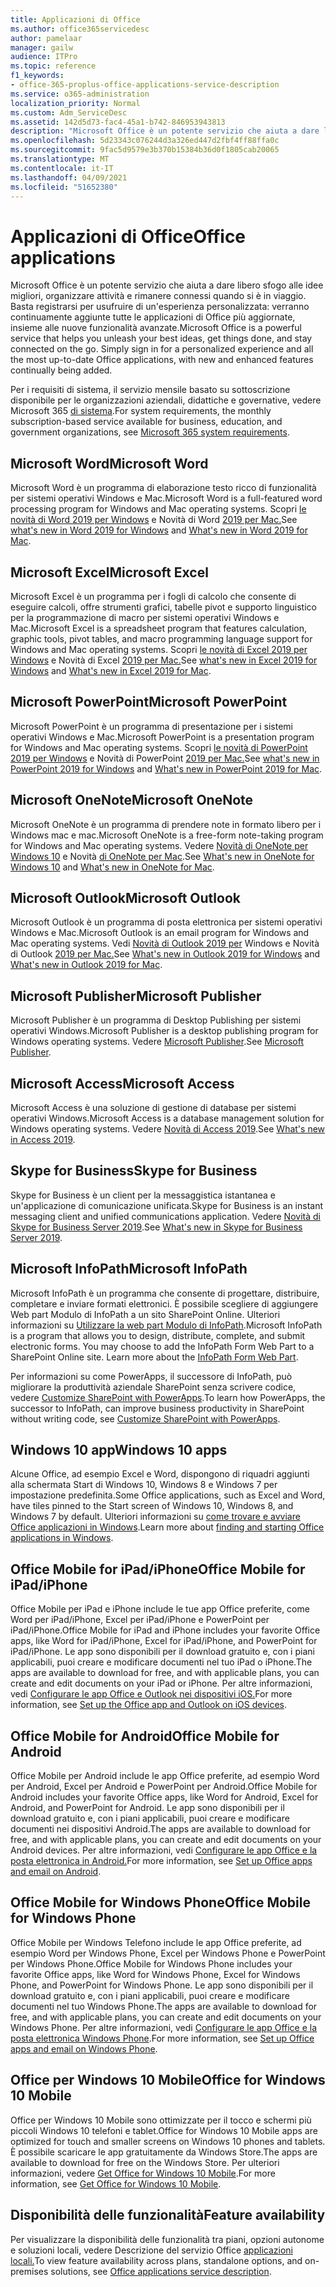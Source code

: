 ```yaml
---
title: Applicazioni di Office
ms.author: office365servicedesc
author: pamelaar
manager: gailw
audience: ITPro
ms.topic: reference
f1_keywords:
- office-365-proplus-office-applications-service-description
ms.service: o365-administration
localization_priority: Normal
ms.custom: Adm_ServiceDesc
ms.assetid: 142d5d73-fac4-45a1-b742-846953943813
description: "Microsoft Office è un potente servizio che aiuta a dare libero sfogo alle idee migliori, organizzare attività e rimanere connessi quando si è in viaggio. Basta registrarsi per usufruire di un'esperienza personalizzata: verranno continuamente aggiunte tutte le applicazioni di Office più aggiornate, insieme alle nuove funzionalità avanzate."
ms.openlocfilehash: 5d23343c076244d3a326ed447d2fbf4ff88ffa0c
ms.sourcegitcommit: 9fac5d9579e3b370b15384b36d0f1805cab20065
ms.translationtype: MT
ms.contentlocale: it-IT
ms.lasthandoff: 04/09/2021
ms.locfileid: "51652380"
---
```

# <a name="office-applications"></a><span data-ttu-id="3d3e7-104">Applicazioni di Office</span><span class="sxs-lookup"><span data-stu-id="3d3e7-104">Office applications</span></span>

<span data-ttu-id="3d3e7-p102">Microsoft Office è un potente servizio che aiuta a dare libero sfogo alle idee migliori, organizzare attività e rimanere connessi quando si è in viaggio. Basta registrarsi per usufruire di un'esperienza personalizzata: verranno continuamente aggiunte tutte le applicazioni di Office più aggiornate, insieme alle nuove funzionalità avanzate.</span><span class="sxs-lookup"><span data-stu-id="3d3e7-p102">Microsoft Office is a powerful service that helps you unleash your best ideas, get things done, and stay connected on the go. Simply sign in for a personalized experience and all the most up-to-date Office applications, with new and enhanced features continually being added.</span></span>
  
<span data-ttu-id="3d3e7-107">Per i requisiti di sistema, il servizio mensile basato su sottoscrizione disponibile per le organizzazioni aziendali, didattiche e governative, vedere Microsoft 365 [di sistema](https://products.office.com/office-system-requirements/#Office365forBEG).</span><span class="sxs-lookup"><span data-stu-id="3d3e7-107">For system requirements, the monthly subscription-based service available for business, education, and government organizations, see [Microsoft 365 system requirements](https://products.office.com/office-system-requirements/#Office365forBEG).</span></span>
  
## <a name="microsoft-word"></a><span data-ttu-id="3d3e7-108">Microsoft Word</span><span class="sxs-lookup"><span data-stu-id="3d3e7-108">Microsoft Word</span></span>

<span data-ttu-id="3d3e7-109">Microsoft Word è un programma di elaborazione testo ricco di funzionalità per sistemi operativi Windows e Mac.</span><span class="sxs-lookup"><span data-stu-id="3d3e7-109">Microsoft Word is a full-featured word processing program for Windows and Mac operating systems.</span></span> <span data-ttu-id="3d3e7-110">Scopri [le novità di Word 2019 per Windows](https://support.office.com/article/what-s-new-in-word-2019-for-windows-d3d31e5e-2bb8-4433-80bb-08279beef4b3) e Novità di Word [2019 per Mac.](https://support.office.com/article/what-s-new-in-word-2019-for-mac-247e0cd4-a758-4b42-a157-42eb8853aef5)</span><span class="sxs-lookup"><span data-stu-id="3d3e7-110">See [what's new in Word 2019 for Windows](https://support.office.com/article/what-s-new-in-word-2019-for-windows-d3d31e5e-2bb8-4433-80bb-08279beef4b3) and [What's new in Word 2019 for Mac](https://support.office.com/article/what-s-new-in-word-2019-for-mac-247e0cd4-a758-4b42-a157-42eb8853aef5).</span></span>
  
## <a name="microsoft-excel"></a><span data-ttu-id="3d3e7-111">Microsoft Excel</span><span class="sxs-lookup"><span data-stu-id="3d3e7-111">Microsoft Excel</span></span>

<span data-ttu-id="3d3e7-112">Microsoft Excel è un programma per i fogli di calcolo che consente di eseguire calcoli, offre strumenti grafici, tabelle pivot e supporto linguistico per la programmazione di macro per sistemi operativi Windows e Mac.</span><span class="sxs-lookup"><span data-stu-id="3d3e7-112">Microsoft Excel is a spreadsheet program that features calculation, graphic tools, pivot tables, and macro programming language support for Windows and Mac operating systems.</span></span> <span data-ttu-id="3d3e7-113">Scopri [le novità di Excel 2019 per Windows](https://support.office.com/article/what-s-new-in-excel-2019-for-windows-5a201203-1155-4055-82a5-82bf0994631f) e Novità di Excel [2019 per Mac.](https://support.office.com/article/what-s-new-in-excel-2019-for-mac-5ce129d3-9e5c-417f-9545-fb6f7b72674d)</span><span class="sxs-lookup"><span data-stu-id="3d3e7-113">See [what's new in Excel 2019 for Windows](https://support.office.com/article/what-s-new-in-excel-2019-for-windows-5a201203-1155-4055-82a5-82bf0994631f) and [What's new in Excel 2019 for Mac](https://support.office.com/article/what-s-new-in-excel-2019-for-mac-5ce129d3-9e5c-417f-9545-fb6f7b72674d).</span></span>
  
## <a name="microsoft-powerpoint"></a><span data-ttu-id="3d3e7-114">Microsoft PowerPoint</span><span class="sxs-lookup"><span data-stu-id="3d3e7-114">Microsoft PowerPoint</span></span>

<span data-ttu-id="3d3e7-115">Microsoft PowerPoint è un programma di presentazione per i sistemi operativi Windows e Mac.</span><span class="sxs-lookup"><span data-stu-id="3d3e7-115">Microsoft PowerPoint is a presentation program for Windows and Mac operating systems.</span></span> <span data-ttu-id="3d3e7-116">Scopri [le novità di PowerPoint 2019 per Windows](https://support.office.com/article/what-s-new-in-powerpoint-2019-for-windows-8355a56a-f643-42d2-8454-784fa9b3d109) e Novità di PowerPoint [2019 per Mac.](https://support.office.com/article/what-s-new-in-powerpoint-2019-for-mac-5038ba79-48c5-40f0-adff-11489e5d6fed)</span><span class="sxs-lookup"><span data-stu-id="3d3e7-116">See [what's new in PowerPoint 2019 for Windows](https://support.office.com/article/what-s-new-in-powerpoint-2019-for-windows-8355a56a-f643-42d2-8454-784fa9b3d109) and [What's new in PowerPoint 2019 for Mac](https://support.office.com/article/what-s-new-in-powerpoint-2019-for-mac-5038ba79-48c5-40f0-adff-11489e5d6fed).</span></span>
  
## <a name="microsoft-onenote"></a><span data-ttu-id="3d3e7-117">Microsoft OneNote</span><span class="sxs-lookup"><span data-stu-id="3d3e7-117">Microsoft OneNote</span></span>

<span data-ttu-id="3d3e7-118">Microsoft OneNote è un programma di prendere note in formato libero per i Windows mac e mac.</span><span class="sxs-lookup"><span data-stu-id="3d3e7-118">Microsoft OneNote is a free-form note-taking program for Windows and Mac operating systems.</span></span> <span data-ttu-id="3d3e7-119">Vedere [Novità di OneNote per Windows 10](https://support.office.com/article/what-s-new-in-onenote-for-windows-10-1477d5de-f4fd-4943-b18a-ff17091161ea) e Novità [di OneNote per Mac](https://support.office.com/article/see-what-s-new-in-onenote-for-mac-c82d3f15-252f-452a-89ba-e09fbe418829).</span><span class="sxs-lookup"><span data-stu-id="3d3e7-119">See [What's new in OneNote for Windows 10](https://support.office.com/article/what-s-new-in-onenote-for-windows-10-1477d5de-f4fd-4943-b18a-ff17091161ea) and [What's new in OneNote for Mac](https://support.office.com/article/see-what-s-new-in-onenote-for-mac-c82d3f15-252f-452a-89ba-e09fbe418829).</span></span>
  
## <a name="microsoft-outlook"></a><span data-ttu-id="3d3e7-120">Microsoft Outlook</span><span class="sxs-lookup"><span data-stu-id="3d3e7-120">Microsoft Outlook</span></span>

<span data-ttu-id="3d3e7-121">Microsoft Outlook è un programma di posta elettronica per sistemi operativi Windows e Mac.</span><span class="sxs-lookup"><span data-stu-id="3d3e7-121">Microsoft Outlook is an email program for Windows and Mac operating systems.</span></span> <span data-ttu-id="3d3e7-122">Vedi [Novità di Outlook 2019 per](https://support.office.com/article/what-s-new-in-outlook-2019-for-windows-0c64df36-0908-4ff6-a7fc-573a62800525) Windows e Novità di Outlook [2019 per Mac.](https://support.office.com/article/what-s-new-in-outlook-2019-for-mac-05736033-f99e-4cb2-88aa-01e979b0736b)</span><span class="sxs-lookup"><span data-stu-id="3d3e7-122">See [What's new in Outlook 2019 for Windows](https://support.office.com/article/what-s-new-in-outlook-2019-for-windows-0c64df36-0908-4ff6-a7fc-573a62800525) and [What's new in Outlook 2019 for Mac](https://support.office.com/article/what-s-new-in-outlook-2019-for-mac-05736033-f99e-4cb2-88aa-01e979b0736b).</span></span>
  
## <a name="microsoft-publisher"></a><span data-ttu-id="3d3e7-123">Microsoft Publisher</span><span class="sxs-lookup"><span data-stu-id="3d3e7-123">Microsoft Publisher</span></span>

<span data-ttu-id="3d3e7-124">Microsoft Publisher è un programma di Desktop Publishing per sistemi operativi Windows.</span><span class="sxs-lookup"><span data-stu-id="3d3e7-124">Microsoft Publisher is a desktop publishing program for Windows operating systems.</span></span> <span data-ttu-id="3d3e7-125">Vedere [Microsoft Publisher](https://products.office.com/publisher).</span><span class="sxs-lookup"><span data-stu-id="3d3e7-125">See [Microsoft Publisher](https://products.office.com/publisher).</span></span>
  
## <a name="microsoft-access"></a><span data-ttu-id="3d3e7-126">Microsoft Access</span><span class="sxs-lookup"><span data-stu-id="3d3e7-126">Microsoft Access</span></span>

<span data-ttu-id="3d3e7-127">Microsoft Access è una soluzione di gestione di database per sistemi operativi Windows.</span><span class="sxs-lookup"><span data-stu-id="3d3e7-127">Microsoft Access is a database management solution for Windows operating systems.</span></span> <span data-ttu-id="3d3e7-128">Vedere [Novità di Access 2019](https://support.office.com/article/what-s-new-in-access-2019-f52c5317-3494-4105-9c56-5a2abb8e0f87).</span><span class="sxs-lookup"><span data-stu-id="3d3e7-128">See [What's new in Access 2019](https://support.office.com/article/what-s-new-in-access-2019-f52c5317-3494-4105-9c56-5a2abb8e0f87).</span></span>
  
## <a name="skype-for-business"></a><span data-ttu-id="3d3e7-129">Skype for Business</span><span class="sxs-lookup"><span data-stu-id="3d3e7-129">Skype for Business</span></span>

<span data-ttu-id="3d3e7-130">Skype for Business è un client per la messaggistica istantanea e un'applicazione di comunicazione unificata.</span><span class="sxs-lookup"><span data-stu-id="3d3e7-130">Skype for Business is an instant messaging client and unified communications application.</span></span> <span data-ttu-id="3d3e7-131">Vedere [Novità di Skype for Business Server 2019](/skypeforbusiness/whats-new).</span><span class="sxs-lookup"><span data-stu-id="3d3e7-131">See [What's new in Skype for Business Server 2019](/skypeforbusiness/whats-new).</span></span>
  
## <a name="microsoft-infopath"></a><span data-ttu-id="3d3e7-132">Microsoft InfoPath</span><span class="sxs-lookup"><span data-stu-id="3d3e7-132">Microsoft InfoPath</span></span>

<span data-ttu-id="3d3e7-p111">Microsoft InfoPath è un programma che consente di progettare, distribuire, completare e inviare formati elettronici. È possibile scegliere di aggiungere Web part Modulo di InfoPath a un sito SharePoint Online. Ulteriori informazioni su [Utilizzare la web part Modulo di InfoPath](https://go.microsoft.com/fwlink/p/?LinkId=271687).</span><span class="sxs-lookup"><span data-stu-id="3d3e7-p111">Microsoft InfoPath is a program that allows you to design, distribute, complete, and submit electronic forms. You may choose to add the InfoPath Form Web Part to a SharePoint Online site. Learn more about the [InfoPath Form Web Part](https://go.microsoft.com/fwlink/p/?LinkId=271687).</span></span>

<span data-ttu-id="3d3e7-136">Per informazioni su come PowerApps, il successore di InfoPath, può migliorare la produttività aziendale SharePoint senza scrivere codice, vedere [Customize SharePoint with PowerApps](https://powerapps.microsoft.com/infopath/).</span><span class="sxs-lookup"><span data-stu-id="3d3e7-136">To learn how PowerApps, the successor to InfoPath, can improve business productivity in SharePoint without writing code, see [Customize SharePoint with PowerApps](https://powerapps.microsoft.com/infopath/).</span></span>
  
## <a name="windows-10-apps"></a><span data-ttu-id="3d3e7-137">Windows 10 app</span><span class="sxs-lookup"><span data-stu-id="3d3e7-137">Windows 10 apps</span></span>

<span data-ttu-id="3d3e7-138">Alcune Office, ad esempio Excel e Word, dispongono di riquadri aggiunti alla schermata Start di Windows 10, Windows 8 e Windows 7 per impostazione predefinita.</span><span class="sxs-lookup"><span data-stu-id="3d3e7-138">Some Office applications, such as Excel and Word, have tiles pinned to the Start screen of Windows 10, Windows 8, and Windows 7 by default.</span></span> <span data-ttu-id="3d3e7-139">Ulteriori informazioni su [come trovare e avviare Office applicazioni in Windows](https://support.microsoft.com/office/907ce545-6ae8-459b-8d9d-de6764a635d6).</span><span class="sxs-lookup"><span data-stu-id="3d3e7-139">Learn more about [finding and starting Office applications in Windows](https://support.microsoft.com/office/907ce545-6ae8-459b-8d9d-de6764a635d6).</span></span>
  
## <a name="office-mobile-for-ipadiphone"></a><span data-ttu-id="3d3e7-140">Office Mobile for iPad/iPhone</span><span class="sxs-lookup"><span data-stu-id="3d3e7-140">Office Mobile for iPad/iPhone</span></span>

<span data-ttu-id="3d3e7-141">Office Mobile per iPad e iPhone include le tue app Office preferite, come Word per iPad/iPhone, Excel per iPad/iPhone e PowerPoint per iPad/iPhone.</span><span class="sxs-lookup"><span data-stu-id="3d3e7-141">Office Mobile for iPad and iPhone includes your favorite Office apps, like Word for iPad/iPhone, Excel for iPad/iPhone, and PowerPoint for iPad/iPhone.</span></span> <span data-ttu-id="3d3e7-142">Le app sono disponibili per il download gratuito e, con i piani applicabili, puoi creare e modificare documenti nel tuo iPad o iPhone.</span><span class="sxs-lookup"><span data-stu-id="3d3e7-142">The apps are available to download for free, and with applicable plans, you can create and edit documents on your iPad or iPhone.</span></span> <span data-ttu-id="3d3e7-143">Per altre informazioni, vedi [Configurare le app Office e Outlook nei dispositivi iOS.](https://support.microsoft.com/office/0402b37e-49c4-4419-a030-f34c2013041f)</span><span class="sxs-lookup"><span data-stu-id="3d3e7-143">For more information, see [Set up the Office app and Outlook on iOS devices](https://support.microsoft.com/office/0402b37e-49c4-4419-a030-f34c2013041f).</span></span>

## <a name="office-mobile-for-android"></a><span data-ttu-id="3d3e7-144">Office Mobile for Android</span><span class="sxs-lookup"><span data-stu-id="3d3e7-144">Office Mobile for Android</span></span>

<span data-ttu-id="3d3e7-145">Office Mobile per Android include le app Office preferite, ad esempio Word per Android, Excel per Android e PowerPoint per Android.</span><span class="sxs-lookup"><span data-stu-id="3d3e7-145">Office Mobile for Android includes your favorite Office apps, like Word for Android, Excel for Android, and PowerPoint for Android.</span></span> <span data-ttu-id="3d3e7-146">Le app sono disponibili per il download gratuito e, con i piani applicabili, puoi creare e modificare documenti nei dispositivi Android.</span><span class="sxs-lookup"><span data-stu-id="3d3e7-146">The apps are available to download for free, and with applicable plans, you can create and edit documents on your Android devices.</span></span> <span data-ttu-id="3d3e7-147">Per altre informazioni, vedi [Configurare le app Office e la posta elettronica in Android.](https://support.office.com/article/6ef2ebf2-fc2d-474a-be4a-5a801365c87f)</span><span class="sxs-lookup"><span data-stu-id="3d3e7-147">For more information, see [Set up Office apps and email on Android](https://support.office.com/article/6ef2ebf2-fc2d-474a-be4a-5a801365c87f).</span></span>

## <a name="office-mobile-for-windows-phone"></a><span data-ttu-id="3d3e7-148">Office Mobile for Windows Phone</span><span class="sxs-lookup"><span data-stu-id="3d3e7-148">Office Mobile for Windows Phone</span></span>

<span data-ttu-id="3d3e7-149">Office Mobile per Windows Telefono include le app Office preferite, ad esempio Word per Windows Phone, Excel per Windows Phone e PowerPoint per Windows Phone.</span><span class="sxs-lookup"><span data-stu-id="3d3e7-149">Office Mobile for Windows Phone includes your favorite Office apps, like Word for Windows Phone, Excel for Windows Phone, and PowerPoint for Windows Phone.</span></span> <span data-ttu-id="3d3e7-150">Le app sono disponibili per il download gratuito e, con i piani applicabili, puoi creare e modificare documenti nel tuo Windows Phone.</span><span class="sxs-lookup"><span data-stu-id="3d3e7-150">The apps are available to download for free, and with applicable plans, you can create and edit documents on your Windows Phone.</span></span> <span data-ttu-id="3d3e7-151">Per altre informazioni, vedi [Configurare le app Office e la posta elettronica Windows Phone](https://support.office.com/article/9bccc8b8-a321-4d0d-a45e-6e06a3438e43).</span><span class="sxs-lookup"><span data-stu-id="3d3e7-151">For more information, see [Set up Office apps and email on Windows Phone](https://support.office.com/article/9bccc8b8-a321-4d0d-a45e-6e06a3438e43).</span></span>

## <a name="office-for-windows-10-mobile"></a><span data-ttu-id="3d3e7-152">Office per Windows 10 Mobile</span><span class="sxs-lookup"><span data-stu-id="3d3e7-152">Office for Windows 10 Mobile</span></span>

<span data-ttu-id="3d3e7-153">Office per Windows 10 Mobile sono ottimizzate per il tocco e schermi più piccoli Windows 10 telefoni e tablet.</span><span class="sxs-lookup"><span data-stu-id="3d3e7-153">Office for Windows 10 Mobile apps are optimized for touch and smaller screens on Windows 10 phones and tablets.</span></span> <span data-ttu-id="3d3e7-154">È possibile scaricare le app gratuitamente da Windows Store.</span><span class="sxs-lookup"><span data-stu-id="3d3e7-154">The apps are available to download for free on the Windows Store.</span></span> <span data-ttu-id="3d3e7-155">Per ulteriori informazioni, vedere [Get Office for Windows 10 Mobile](https://products.office.com/mobile/office-mobile-apps-for-windows).</span><span class="sxs-lookup"><span data-stu-id="3d3e7-155">For more information, see [Get Office for Windows 10 Mobile](https://products.office.com/mobile/office-mobile-apps-for-windows).</span></span>
  
## <a name="feature-availability"></a><span data-ttu-id="3d3e7-156">Disponibilità delle funzionalità</span><span class="sxs-lookup"><span data-stu-id="3d3e7-156">Feature availability</span></span>

<span data-ttu-id="3d3e7-157">Per visualizzare la disponibilità delle funzionalità tra piani, opzioni autonome e soluzioni locali, vedere Descrizione del servizio Office [applicazioni locali.](office-applications-service-description.md)</span><span class="sxs-lookup"><span data-stu-id="3d3e7-157">To view feature availability across plans, standalone options, and on-premises solutions, see [Office applications service description](office-applications-service-description.md).</span></span>
